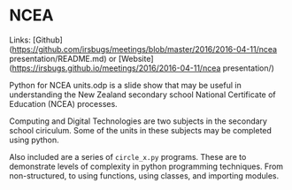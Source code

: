 # NCEA
Links: [Github](https://github.com/irsbugs/meetings/blob/master/2016/2016-04-11/ncea presentation/README.md) or [Website](https://irsbugs.github.io/meetings/2016/2016-04-11/ncea presentation/) 

Python for NCEA units.odp is a slide show that may be useful in understanding
the New Zealand secondary school National Certificate of Education (NCEA)
processes.

Computing and Digital Technologies are two subjects in the secondary school
ciriculum. Some of the units in these subjects may be completed using python.

Also included are a series of `circle_x.py` programs. These are to demonstrate
levels of complexity in python programming techniques. From non-structured, to
using functions, using classes, and importing modules.

